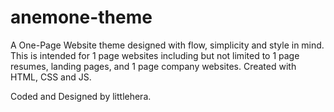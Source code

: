 # anemone-theme
A One-Page Website theme designed with flow, simplicity and style in mind. This is intended for 1 page websites including but not limited to 1 page resumes, landing pages, and 1 page company websites. Created with HTML, CSS and JS.

Coded and Designed by littlehera.
